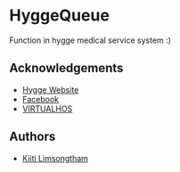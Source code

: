 
# HyggeQueue

Function in hygge medical service system :)


## Acknowledgements
 - [Hygge Website](https://hyggemedicalservice.com/new/)
 - [Facebook](https://www.facebook.com/hyggemedicalservice/)
 - [VIRTUALHOS](https://www.virtualhos.net/)


## Authors
- [Kiiti Limsongtham](https://linktr.ee/thegapfather)

